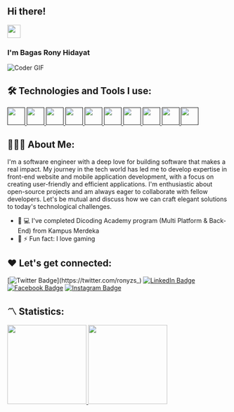## Hi there!
<img src="https://user-images.githubusercontent.com/42378118/110234147-e3259600-7f4e-11eb-95be-0c4047144dea.gif" width="30">

### I'm Bagas Rony Hidayat  
![Coder GIF](https://c.tenor.com/2uyENRmiUt0AAAAC/coding.gif)  

## :hammer_and_wrench: Technologies and Tools I use:
<p align="left">
  <a href="" target="_blank"> <img src="https://cdn.worldvectorlogo.com/logos/flutter.svg" title="Flutter" alt="" width="40" height="40"/> </a>
  <a href="" target="_blank"> <img src="https://cdn.worldvectorlogo.com/logos/html-1.svg" title="HTML" alt="" width="40" height="40"/> </a>
  <a href="" target="_blank"> <img src="https://cdn.worldvectorlogo.com/logos/css-3.svg" title="CSS" alt="" width="40" height="40"/> </a>
  <a href="" target="_blank"> <img src="https://cdn.worldvectorlogo.com/logos/logo-javascript.svg" title="Javascript" alt="" width="40" height="40"/> </a>
  <a href="" target="_blank"> <img src="https://cdn.worldvectorlogo.com/logos/react-2.svg" title="React" alt="" width="40" height="40"/> </a>
  <a href="" target="_blank"> <img src="https://cdn.worldvectorlogo.com/logos/vue-js-1.svg" title="Vue.js" alt="" width="40" height="40"/> </a>
  <a href="" target="_blank"> <img src="https://cdn.worldvectorlogo.com/logos/tailwind-css-2.svg" title="Tailwind CSS" alt="" width="40" height="40"/> </a>
  <a href="" target="_blank"> <img src="https://cdn.worldvectorlogo.com/logos/bootstrap-4.svg" title="Bootstrap" alt="" width="40" height="40"/> </a>
  <a href="" target="_blank"> <img src="https://cdn.worldvectorlogo.com/logos/visual-studio-code-1.svg" title="Visual Studio Code" alt="" width="40" height="40"/> </a>
  <a href="" target="_blank"> <img src="https://cdn.worldvectorlogo.com/logos/laragon.svg" title="Laragon" alt="" width="40" height="40"/> </a>
</p>

## 👨🏻‍💻 About Me:
I'm a software engineer with a deep love for building software that makes a real impact. My journey in the tech world has led me to develop expertise in front-end website and mobile application development, with a focus on creating user-friendly and efficient applications. I'm enthusiastic about open-source projects and am always eager to collaborate with fellow developers. Let's be mutual and discuss how we can craft elegant solutions to today's technological challenges.
- :small_blue_diamond: :computer: I've completed Dicoding Academy program (Multi Platform & Back-End) from Kampus Merdeka
- :small_blue_diamond: :zap: Fun fact: I love gaming

## :heart: Let's get connected:
[![Twitter Badge](https://img.shields.io/twitter/url?color=blue&label=ronyzs_&logo=twitter&style=for-the-badge&url=https%3A%2F%2Ftwitter.com%2Fronyzs_)](https://twitter.com/ronyzs_)
[![LinkedIn Badge](https://img.shields.io/twitter/url?label=Bagas%20Rony%20Hidayat&logo=Linkedin&style=for-the-badge&url=https%3A%2F%2Fwww.linkedin.com%2Fin%2Fbagas-rony-hidayat-179254231%2F)](https://www.linkedin.com/in/bagasrh/)
[![Facebook Badge](https://img.shields.io/twitter/url?label=Bagas%20Rony%20Hidayat&logo=facebook&style=for-the-badge&url=https%3A%2F%2Fwww.facebook.com%2Fbagasronyhidayat)](https://www.facebook.com/bagasronyhidayat)
[![Instagram Badge](https://img.shields.io/twitter/url?label=ronyzs_&logo=instagram&style=for-the-badge&url=https%3A%2F%2Fwww.facebook.com%2Fbagasronyhidayat)](https://www.instagram.com/ronyzs_/)

## :part_alternation_mark: Statistics:
<a href="https://github.com/Ronyzs">
  <img height="180em" src="https://github-readme-stats-eight-theta.vercel.app/api?username=Ronyzs&show_icons=true&theme=algolia&include_all_commits=true&count_private=true"/>
  <img height="180em" src="https://github-readme-stats-eight-theta.vercel.app/api/top-langs/?username=Ronyzs&layout=compact&langs_count=100&theme=algolia"/>
</a>
